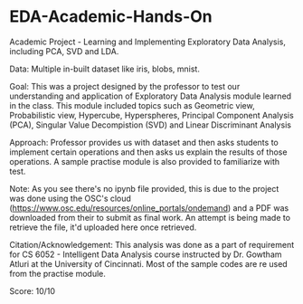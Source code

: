 # EDA-Academic-Hands-On
Academic Project - Learning and Implementing Exploratory Data Analysis, including PCA, SVD and LDA.

Data: Multiple in-built dataset like iris, blobs, mnist.

Goal: This was a project designed by the professor to test our understanding and application of Exploratory Data Analysis module learned in the class. This module included topics such as Geometric view, Probabilistic view, Hypercube, Hyperspheres, Principal Component Analysis (PCA), Singular Value Decompistion (SVD) and Linear Discriminant Analysis

Approach: Professor provides us with dataset and then asks students to implement certain operations and then asks us explain the results of those operations. A sample practise module is also provided to familiarize with test.

Note: As you see there's no ipynb file provided, this is due to the project was done using the OSC's cloud (https://www.osc.edu/resources/online_portals/ondemand) and a PDF was downloaded from their to submit as final work. An attempt is being made to retrieve the file, it'd uploaded here once retrieved.

Citation/Acknowledgement: This analysis was done as a part of requirement for CS 6052 - Intelligent Data Analysis course instructed by Dr. Gowtham Atluri at the University of Cincinnati. Most of the sample codes are re used from the practise module.

Score: 10/10
